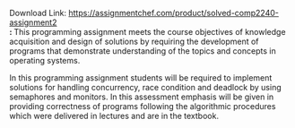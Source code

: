 Download Link: https://assignmentchef.com/product/solved-comp2240-assignment2
<br>
<strong>: </strong>This programming assignment meets the course objectives of knowledge acquisition and design of solutions by requiring the development of programs that demonstrate understanding of the topics and concepts in operating systems.

In this programming assignment students will be required to implement solutions for handling concurrency, race condition and deadlock by using semaphores and monitors. In this assessment emphasis will be given in providing correctness of programs following the algorithmic procedures which were delivered in lectures and are in the textbook.


